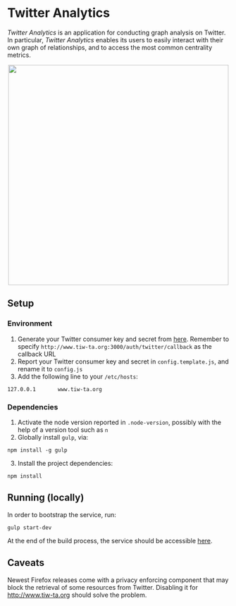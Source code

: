 Twitter Analytics
=================

_Twitter Analytics_ is an application for conducting graph analysis on Twitter. In particular, _Twitter Analytics_ enables its users to easily interact with their own graph of relationships, and to access the most common centrality metrics.

<p align="center">
  <img width="500" src="https://www.dropbox.com/s/cu4985fp986sf5n/homepage.png?raw=1">
</p>

## Setup

### Environment

1. Generate your Twitter consumer key and secret from [here](https://developer.twitter.com/en/apps). Remember to specify `http://www.tiw-ta.org:3000/auth/twitter/callback` as the callback URL
1. Report your Twitter consumer key and secret in `config.template.js`, and rename it to `config.js`
2. Add the following line to your `/etc/hosts`:

```
127.0.0.1       www.tiw-ta.org
```

### Dependencies

1. Activate the node version reported in `.node-version`, possibly with the help of a version tool such as `n`
2. Globally install `gulp`, via:

```
npm install -g gulp
```

3. Install the project dependencies:

```
npm install
```

## Running (locally)

In order to bootstrap the service, run:

```
gulp start-dev
```

At the end of the build process, the service should be accessible [here](http://www.tiw-ta.org:3000).

## Caveats

Newest Firefox releases come with a privacy enforcing component that may block the retrieval of some resources from Twitter. Disabling it for http://www.tiw-ta.org should solve the problem.
